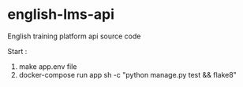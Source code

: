 # english-lms-api
English training platform api source code

Start :
1. make app.env file
1. docker-compose run app sh -c "python manage.py test && flake8"
